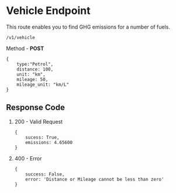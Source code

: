 # Vehicle Endpoint
This route enables you to find GHG emissions for a number of fuels.  

`/v1/vehicle`

Method - __POST__
```
{
    type:"Petrol",
    distance: 100,
    unit: "km",
    mileage: 50,
    mileage_unit: "km/L"
}
```
## Response Code
1. 200 - Valid Request
    ```
    {
        sucess: True,
        emissions: 4.65600
    }
    ```
2. 400 - Error 
    ```
    {
        success: False,
        error: 'Distance or Mileage cannot be less than zero'
    }
    ```



